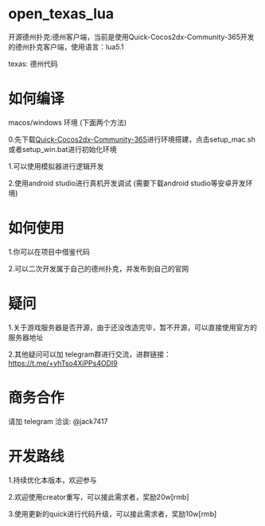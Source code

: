 # open_texas_lua

开源德州扑克:德州客户端，当前是使用Quick-Cocos2dx-Community-365开发的德州扑克客户端，使用语言：lua5.1

texas: 德州代码 

# 如何编译

macos/windows 环境 (下面两个方法)

0.先下载[Quick-Cocos2dx-Community-365](https://github.com/openpokergame/Quick-Cocos2dx-Community-365/)进行环境搭建，点击setup_mac.sh或者setup_win.bat进行初始化环境

1.可以使用模拟器进行逻辑开发

2.使用android studio进行真机开发调试 (需要下载android studio等安卓开发环境)

# 如何使用

1.你可以在项目中借鉴代码

2.可以二次开发属于自己的德州扑克，并发布到自己的官网

# 疑问

1.关于游戏服务器是否开源，由于还没改造完毕，暂不开源，可以直接使用官方的服务器地址

2.其他疑问可以加 telegram群进行交流，进群链接：https://t.me/+yhTso4XiPPs4ODI9

# 商务合作

请加 telegram 洽谈: @jack7417

# 开发路线

1.持续优化本版本，欢迎参与

2.欢迎使用creator重写，可以接此需求者，奖励20w[rmb]

3.使用更新的quick进行代码升级，可以接此需求者，奖励10w[rmb]
